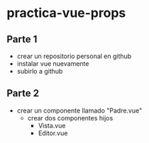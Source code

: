 # practica-vue-props

## Parte 1
- crear un repositorio personal en github
- instalar vue nuevamente
- subirlo a github

## Parte 2
- crear un componente llamado "Padre.vue"
    - crear dos componentes hijos
        - Vista.vue
        - Editor.vue
